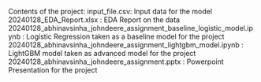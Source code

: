 Contents of the project:
input_file.csv: Input data for the model
20240128_EDA_Report.xlsx : EDA Report on the data
20240128_abhinavsinha_johndeere_assignment_baseline_logistic_model.ipynb : Logistic Regression taken as a baseline model for the project
20240128_abhinavsinha_johndeere_assignment_lightgbm_model.ipynb : LightGBM model taken as advanced model for the project
20240128_abhinavsinha_johndeere_assignment.pptx : Powerpoint Presentation for the project
